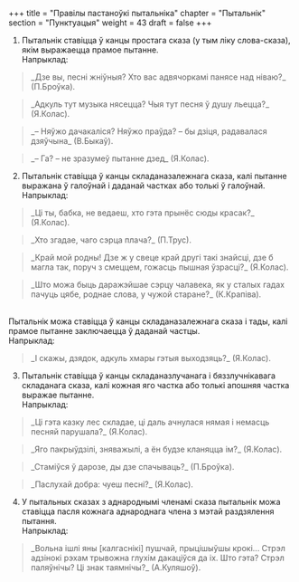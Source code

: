 +++
title = "Правілы пастаноўкі пытальніка"
chapter = "Пытальнік"
section = "Пунктуацыя"
weight = 43
draft = false
+++

1. Пытальнік ставіцца ў канцы простага сказа (у тым ліку слова-сказа), якім выражаецца прамое пытанне.
<br>Напрыклад:
<blockquote>_Дзе вы, песні жніўныя? Хто вас адвячоркамі панясе над ніваю?_ (П.Броўка).</blockquote>
<blockquote>_Адкуль тут музыка нясецца? Чыя тут песня ў душу льецца?_ (Я.Колас).</blockquote>
<blockquote>_– Няўжо дачакаліся? Няўжо праўда? – бы дзіця, радавалася дзяўчына_ (В.Быкаў).</blockquote>
<blockquote>_– Га? – не зразумеў пытанне дзед_ (Я.Колас).</blockquote>

2. Пытальнік ставіцца ў канцы складаназалежнага сказа, калі пытанне выражана ў галоўнай і даданай частках або толькі ў галоўнай.
<br>Напрыклад:
<blockquote>_Ці ты, бабка, не ведаеш, хто гэта прынёс сюды красак?_ (Я.Колас).</blockquote>
<blockquote>_Хто згадае, чаго сэрца плача?_ (П.Трус).</blockquote>
<blockquote>_Край мой родны! Дзе ж у свеце край другі такі знайсці, дзе б магла так, поруч з смеццем, гожасць пышная ўзрасці?_ (Я.Колас).</blockquote>
<blockquote>_Што можа быць даражэйшае сэрцу чалавека, як у сталых гадах пачуць цябе, роднае слова, у чужой старане?_ (К.Крапіва).</blockquote>
<br>Пытальнік можа ставіцца ў канцы складаназалежнага сказа і тады, калі прамое пытанне заключаецца ў даданай частцы.
<br>Напрыклад:
<blockquote>_І скажы, дзядок, адкуль хмары гэтыя выходзяць?_ (Я.Колас).</blockquote>

3. Пытальнік ставіцца ў канцы складаназлучанага і бяззлучнікавага складанага сказа, калі кожная яго частка або толькі апошняя частка выражае пытанне.
<br>Напрыклад:
<blockquote>_Ці гэта казку лес складае, ці даль ачнулася нямая і немасць песняй парушала?_ (Я.Колас).</blockquote>
<blockquote>_Яго пакрыўдзілі, зняважылі, а ён будзе кланяцца ім?_ (Я.Колас).</blockquote>
<blockquote>_Стаміўся ў дарозе, ды дзе спачываць?_ (П.Броўка).</blockquote>
<blockquote>_Паслухай добра: чуеш песні?_ (Я.Колас).</blockquote>

4. У пытальных сказах з аднароднымі членамі сказа пытальнік можа ставіцца пасля кожнага аднароднага члена з мэтай раздзялення пытання.
<br>Напрыклад:
<blockquote>_Вольна ішлі яны [калгаснікі] пушчай, прыцішыўшы крокі... Стрэл адзінокі рэхам трывожна глухім дакаціўся да іх. Што гэта? Стрэл паляўнічы? Ці знак таямнічы?_ (А.Куляшоў).</blockquote>
